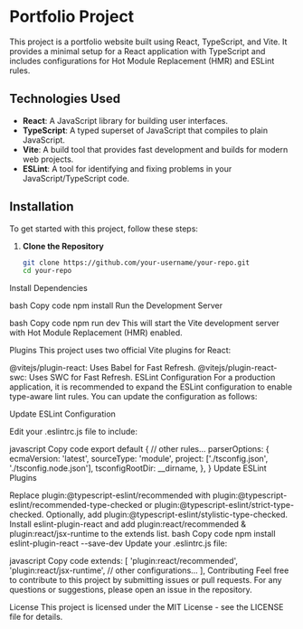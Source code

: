 # Portfolio Project

This project is a portfolio website built using React, TypeScript, and Vite. It provides a minimal setup for a React application with TypeScript and includes configurations for Hot Module Replacement (HMR) and ESLint rules.

## Technologies Used

- **React**: A JavaScript library for building user interfaces.
- **TypeScript**: A typed superset of JavaScript that compiles to plain JavaScript.
- **Vite**: A build tool that provides fast development and builds for modern web projects.
- **ESLint**: A tool for identifying and fixing problems in your JavaScript/TypeScript code.

## Installation

To get started with this project, follow these steps:

1. **Clone the Repository**

   ```bash
   git clone https://github.com/your-username/your-repo.git
   cd your-repo
Install Dependencies

bash
Copy code
npm install
Run the Development Server

bash
Copy code
npm run dev
This will start the Vite development server with Hot Module Replacement (HMR) enabled.

Plugins
This project uses two official Vite plugins for React:

@vitejs/plugin-react: Uses Babel for Fast Refresh.
@vitejs/plugin-react-swc: Uses SWC for Fast Refresh.
ESLint Configuration
For a production application, it is recommended to expand the ESLint configuration to enable type-aware lint rules. You can update the configuration as follows:

Update ESLint Configuration

Edit your .eslintrc.js file to include:

javascript
Copy code
export default {
  // other rules...
  parserOptions: {
    ecmaVersion: 'latest',
    sourceType: 'module',
    project: ['./tsconfig.json', './tsconfig.node.json'],
    tsconfigRootDir: __dirname,
  },
}
Update ESLint Plugins

Replace plugin:@typescript-eslint/recommended with plugin:@typescript-eslint/recommended-type-checked or plugin:@typescript-eslint/strict-type-checked.
Optionally, add plugin:@typescript-eslint/stylistic-type-checked.
Install eslint-plugin-react and add plugin:react/recommended & plugin:react/jsx-runtime to the extends list.
bash
Copy code
npm install eslint-plugin-react --save-dev
Update your .eslintrc.js file:

javascript
Copy code
extends: [
  'plugin:react/recommended',
  'plugin:react/jsx-runtime',
  // other configurations...
],
Contributing
Feel free to contribute to this project by submitting issues or pull requests. For any questions or suggestions, please open an issue in the repository.

License
This project is licensed under the MIT License - see the LICENSE file for details.
